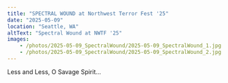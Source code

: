 ```yaml
---
title: "SPECTRAL WOUND at Northwest Terror Fest '25"
date: "2025-05-09"
location: "Seattle, WA"
altText: "Spectral Wound at NWTF '25"
images: 
	- /photos/2025-05-09_SpectralWound/2025-05-09_SpectralWound_1.jpg
	- /photos/2025-05-09_SpectralWound/2025-05-09_SpectralWound_2.jpg
---
```


Less and Less, O Savage Spirit...